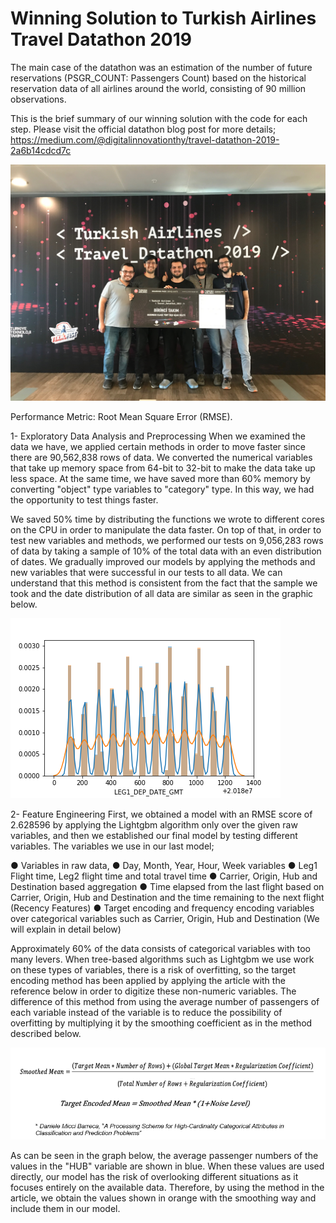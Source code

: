 # Winning Solution to Turkish Airlines Travel Datathon 2019

The main case of the datathon was an estimation of the number of future reservations (PSGR_COUNT: Passengers Count) based on the historical reservation data of all airlines around the world, consisting of 90 million observations.

This is the brief summary of our winning solution with the code for each step. Please visit the official datathon blog post for more details; 
https://medium.com/@digitalinnovationthy/travel-datathon-2019-2a6b14cdcd7c

![Winner Team!](winner_team.JPG)

Performance Metric: Root Mean Square Error (RMSE).

1- Exploratory Data Analysis and Preprocessing
When we examined the data we have, we applied certain methods in order to move faster since there are 90,562,838 rows of data. We converted the numerical variables that take up memory space from 64-bit to 32-bit to make the data take up less space. At the same time, we have saved more than 60% memory by converting "object" type variables to "category" type. In this way, we had the opportunity to test things faster.

We saved 50% time by distributing the functions we wrote to different cores on the CPU in order to manipulate the data faster. On top of that, in order to test new variables and methods, we performed our tests on 9,056,283 rows of data by taking a sample of 10% of the total data with an even distribution of dates. We gradually improved our models by applying the methods and new variables that were successful in our tests to all data. We can understand that this method is consistent from the fact that the sample we took and the date distribution of all data are similar as seen in the graphic below.

![Sample Data Distribution](sample_distribution.png)

2- Feature Engineering
First, we obtained a model with an RMSE score of 2.628596 by applying the Lightgbm algorithm only over the given raw variables, and then we established our final model by testing different variables. The variables we use in our last model;

● Variables in raw data,
● Day, Month, Year, Hour, Week variables
● Leg1 Flight time, Leg2 flight time and total travel time
● Carrier, Origin, Hub and Destination based aggregation
● Time elapsed from the last flight based on Carrier, Origin, Hub and Destination and the time remaining to the next flight (Recency Features)
● Target encoding and frequency encoding variables over categorical variables such as Carrier, Origin, Hub and Destination (We will explain in detail below)

Approximately 60% of the data consists of categorical variables with too many levers. When tree-based algorithms such as Lightgbm we use work on these types of variables, there is a risk of overfitting, so the target encoding method has been applied by applying the article with the reference below in order to digitize these non-numeric variables. The difference of this method from using the average number of passengers of each variable instead of the variable is to reduce the possibility of overfitting by multiplying it by the smoothing coefficient as in the method described below.

![Target Encoding Formula](target_encoding_formula.png)

As can be seen in the graph below, the average passenger numbers of the values in the "HUB" variable are shown in blue. When these values are used directly, our model has the risk of overlooking different situations as it focuses entirely on the available data. Therefore, by using the method in the article, we obtain the values shown in orange with the smoothing way and include them in our model.



